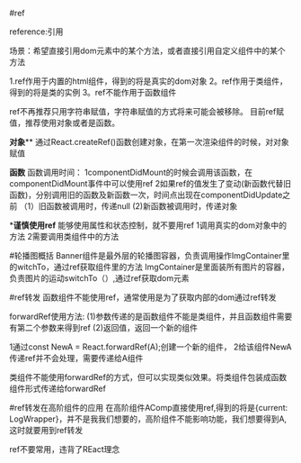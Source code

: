 #ref

reference:引用

场景：希望直接引用dom元素中的某个方法，或者直接引用自定义组件中的某个方法

1.ref作用于内置的html组件，得到的将是真实的dom对象
2。ref作用于类组件，得到的将是类的实例
3。ref不能作用于函数组件

ref不再推荐只用字符串赋值，字符串赋值的方式将来可能会被移除。
目前ref赋值，推荐使用对象或者是函数。

**对象****
通过React.createRef()函数创建对象，在第一次渲染组件的时候，对对象赋值

**函数**
函数调用时间：
1componentDidMount的时候会调用该函数，在componentDidMount事件中可以使用ref
2如果ref的值发生了变动(新函数代替旧函数)，分别调用旧的函数及新函数一次，时间点出现在componentDidUpdate之前
    （1）旧函数被调用时，传递null
    (2)新函数被调用时，传递对象


***谨慎使用ref**
能够使用属性和状态控制，就不要用ref
1调用真实的dom对象中的方法
2需要调用类组件中的方法

#轮播图概括
Banner组件是最外层的轮播图容器，负责调用操作ImgContainer里的witchTo，通过ref获取组件里的方法
ImgContainer是里面装所有图片的容器，负责图片的运动switchTo（）,通过ref获取dom元素

#ref转发
函数组件不能使用ref，通常使用是为了获取内部的dom通过ref转发

forwardRef使用方法:
(1)参数传递的是函数组件不能是类组件，并且函数组件需要有第二个参数来得到ref
(2)返回值，返回一个新的组件


1通过const NewA = React.forwardRef(A);创建一个新的组件，
2给该组件NewA传递ref并不会处理，需要传递给A组件


类组件不能使用forwardRef的方式，但可以实现类似效果。将类组件包装成函数组件形式传递给forwardRef


#ref转发在高阶组件的应用
在高阶组件AComp直接使用ref,得到的将是{current: LogWrapper}，并不是我我们想要的，高阶组件不能影响功能，我们想要得到A,这时就要用到ref转发

ref不要常用，违背了REact理念

